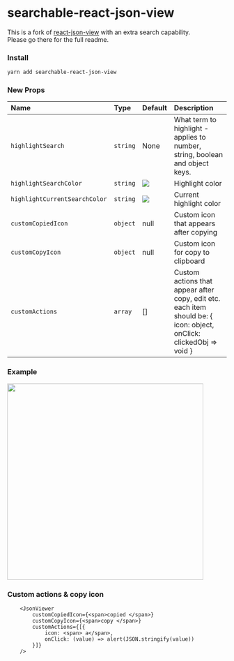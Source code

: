 # searchable-react-json-view

This is a fork of [react-json-view](https://github.com/mac-s-g/react-json-view) with an extra search capability.  
Please go there for the full readme.

### Install
```sh
yarn add searchable-react-json-view
```

### New Props

Name|Type|Default|Description
|:---|:---|:---|:---
`highlightSearch`|`string`|None|What term to highlight - applies to number, string, boolean and object keys.
`highlightSearchColor`|`string`| <img src="https://user-images.githubusercontent.com/16322616/89119023-9018cb80-d4b3-11ea-8fca-8b068ce8ef71.png"/>|Highlight color
`highlightCurrentSearchColor`|`string`| <img src="https://user-images.githubusercontent.com/16322616/89119031-ac1c6d00-d4b3-11ea-9640-e5320904fdd3.png"/> | Current highlight color
`customCopiedIcon`|`object`| null | Custom icon that appears after copying
`customCopyIcon`|`object`| null | Custom icon for copy to clipboard
`customActions`|`array`| [] | Custom actions that appear after copy, edit etc. each item should be: { icon: object, onClick: clickedObj => void } 

### Example

<kbd><img src="https://user-images.githubusercontent.com/16322616/89118875-1d5b2080-d4b2-11ea-81fe-514d019cb26b.png" width="450" /></kbd>

### Custom actions & copy icon
```
    <JsonViewer
        customCopiedIcon={<span>copied </span>}
        customCopyIcon={<span>copy </span>}
        customActions={[{
            icon: <span> a</span>,
            onClick: (value) => alert(JSON.stringify(value))
        }]}
    />
```

